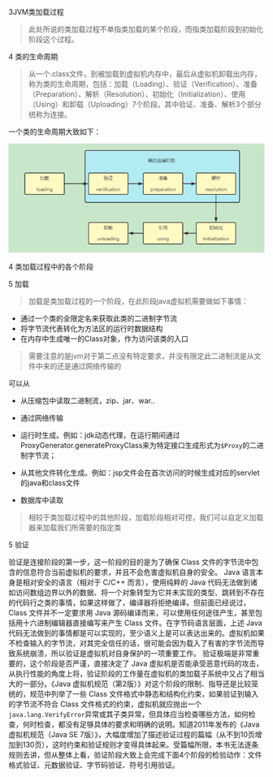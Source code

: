 3JVM类加载过程

> 此处所说的类加载过程不单指类加载的某个阶段，而指类加载阶段到初始化阶段这个过程。



4 类的生命周期

> 从一个.class文件，到被加载到虚拟机内存中，最后从虚拟机卸载出内存，称为类的生命周期，包括：加载（Loading）、验证（Verification）、准备（Preparation）、解析（Resolution）、初始化（Initialization）、使用（Using）和卸载（Uploading）7个阶段。其中验证、准备、解析3个部分统称为连接。

一个类的生命周期大致如下：

![image-20220725173957845](jvm.assets/image-20220725173957845.png)



4 类加载过程中的各个阶段



5 加载

> 加载是类加载过程的一个阶段，在此阶段java虚拟机需要做如下事情：

- 通过一个类的全限定名来获取此类的二进制字节流
- 将字节流代表转化为方法区的运行时数据结构
- 在内存中生成唯一的Class对象，作为访问该类的入口

> 需要注意的是jvm对于第二点没有特定要求，并没有限定此二进制流是从文件中来的还是通过网络传输的

可以从

- 从压缩包中读取二进制流，zip、jar、war..
- 通过网络传输
- 运行时生成。例如：jdk动态代理，在运行期间通过ProxyGenerator.generateProxyClass来为特定接口生成形式为`$Proxy`的二进制字节流；

- 从其他文件转化生成。例如：jsp文件会在首次访问的时候生成对应的servlet的java和class文件
- 数据库中读取

> 相较于类加载过程中的其他阶段，加载阶段相对可控，我们可以自定义加载器来加载我们所需要的指定类



5 验证

验证是连接阶段的第一步，这一阶段的目的是为了确保 Class 文件的字节流中包含的信息符合当前虚拟机的要求，并且不会危害虚拟机自身的安全。
Java 语言本身是相对安全的语言（相对于 C/C++ 而言），使用纯粹的 Java 代码无法做到诸如访问数组边界以外的数据、将一个对象转型为它并未实现的类型、跳转到不存在的代码行之类的事情，如果这样做了，编译器将拒绝编译。但前面已经说过，Class 文件并不一定要求用 Java 源码编译而来，可以使用任何途径产生，甚至包括用十六进制编辑器直接编写来产生 Class 文件。在字节码语言层面，上述 Java 代码无法做到的事情都是可以实现的，至少语义上是可以表达出来的。虚拟机如果不检查输入的字节流，对其完全信任的话，很可能会因为载入了有害的字节流而导致系统崩溃，所以验证是虚拟机对自身保护的一项重要工作。
验证极端是非常重要的，这个阶段是否严谨，直接决定了 Java 虚拟机是否能承受恶意代码的攻击，从执行性能的角度上将，验证阶段的工作量在虚拟机的类加载子系统中又占了相当大的一部分。《Java 虚拟机规范（第2版）》对这个阶段的限制、指导还是比较笼统的，规范中列举了一些 Class 文件格式中静态和结构化约束，如果验证到输入的字节流不符合 Class 文件格式的约束，虚拟机就应抛出一个`java.lang.VerifyError`异常或其子类异常，但具体应当检查哪些方法，如何检查，何时检查，都没有足够具体的要求和明确的说明。知道2011年发布的《Java 虚拟机规范（Java SE 7版）》，大幅度增加了描述验证过程的篇幅（从不到10页增加到130页），这时约束和验证规则才变得具体起来。受篇幅所限，本书无法逐条规则去讲，但从整体上看，验证阶段大致上会完成下面4个阶段的检验动作：文件格式验证、元数据验证、字节码验证、符号引用验证。













